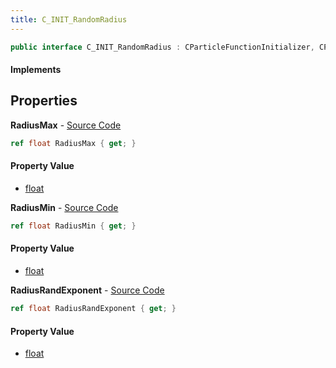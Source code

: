 ```yaml
---
title: C_INIT_RandomRadius
---
```


```csharp
public interface C_INIT_RandomRadius : CParticleFunctionInitializer, CParticleFunction, ISchemaClass<CParticleFunction>, ISchemaClass<CParticleFunctionInitializer>, ISchemaClass<C_INIT_RandomRadius>, ISchemaField, ISchemaClass, INativeHandle
```

#### Implements

## Properties

**RadiusMax** - [Source Code](https://github.com/swiftly-solution/swiftlys2/blob/main/managed/src/SwiftlyS2.Generated/Schemas/Interfaces/C_INIT_RandomRadius.cs#L18)

```csharp
ref float RadiusMax { get; }
```

#### Property Value

- [float](https://learn.microsoft.com/dotnet/api/system.single)

**RadiusMin** - [Source Code](https://github.com/swiftly-solution/swiftlys2/blob/main/managed/src/SwiftlyS2.Generated/Schemas/Interfaces/C_INIT_RandomRadius.cs#L16)

```csharp
ref float RadiusMin { get; }
```

#### Property Value

- [float](https://learn.microsoft.com/dotnet/api/system.single)

**RadiusRandExponent** - [Source Code](https://github.com/swiftly-solution/swiftlys2/blob/main/managed/src/SwiftlyS2.Generated/Schemas/Interfaces/C_INIT_RandomRadius.cs#L20)

```csharp
ref float RadiusRandExponent { get; }
```

#### Property Value

- [float](https://learn.microsoft.com/dotnet/api/system.single)

